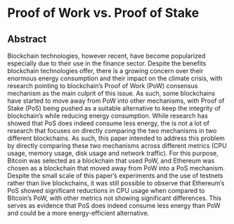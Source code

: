 # Proof of Work vs. Proof of Stake
## Abstract
Blockchain technologies, however recent, have become popularized
especially due to their use in the finance sector. Despite the benefits
blockchain technologies offer, there is a growing concern over their
enormous energy consumption and their impact on the climate
crisis, with research pointing to blockchain’s Proof of Work (PoW)
consensus mechanism as the main culprit of this issue. As such,
some blockchains have started to move away from PoW into other
mechanisms, with Proof of Stake (PoS) being pushed as a suitable
alternative to keep the integrity of blockchain’s while reducing
energy consumption. While research has showed that PoS does
indeed consume less energy, the is not a lot of research that focuses on directly comparing the two mechanisms in two different
blockchains. As such, this paper intended to address this problem by
directly comparing these two mechanisms across different metrics
(CPU usage, memory usage, disk usage and network traffic). For
this purpose, Bitcoin was selected as a blockchain that used PoW,
and Ethereum was chosen as a blockchain that moved away from
PoW into a PoS mechanism. Despite the small scale of this paper’s
experiments and the use of testnets rather than live blockchains, it
was still possible to observe that Ethereum’s PoS showed significant
reductions in CPU usage when compared to BItcoin’s PoW, with
other metrics not showing significant differences. This serves as
evidence that PoS does indeed consume less energy than PoW and
could be a more energy-efficient alternative.

